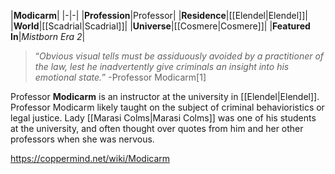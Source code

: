 |**Modicarm**|
|-|-|
|**Profession**|Professor|
|**Residence**|[[Elendel\|Elendel]]|
|**World**|[[Scadrial\|Scadrial]]|
|**Universe**|[[Cosmere\|Cosmere]]|
|**Featured In**|*Mistborn Era 2*|

>“*Obvious visual tells must be assiduously avoided by a practitioner of the law, lest he inadvertently give criminals an insight into his emotional state.*”
\-Professor Modicarm[1]

Professor **Modicarm** is an instructor at the university in [[Elendel\|Elendel]].
Professor Modicarm likely taught on the subject of criminal behavioristics or legal justice. Lady [[Marasi Colms\|Marasi Colms]] was one of his students at the university, and often thought over quotes from him and her other professors when she was nervous.



https://coppermind.net/wiki/Modicarm